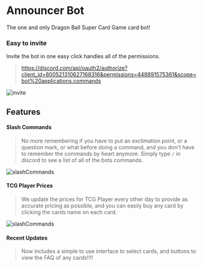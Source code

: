 # Announcer Bot

The one and only Dragon Ball Super Card Game card bot!

### Easy to invite
Invite the bot in one easy click handles all of the permissions.
> https://discord.com/api/oauth2/authorize?client_id=800521310627168316&permissions=448891575361&scope=bot%20applications.commands

![invite](https://media.giphy.com/media/sm5VNG2cupgKJhf7iX/giphy.gif?cid=790b7611be984499257dd16905c8de0823287590be39a9ad&rid=giphy.gif&ct=g)


## Features

#### Slash Commands
> No more remembering if you have to put an exclimation point, or a question mark, or what before doing a command, and you don't have to remember the commands by heart anymore. Simply type `/` in discord to see a list of all of the bots commands.

![slashCommands](https://media.giphy.com/media/xN8zHQjYYHQiGz2nC5/giphy.gif?cid=790b76115a2c06bc3a0f052c8a940092d74114950cfec891&rid=giphy.gif&ct=g)


#### TCG Player Prices
> We update the prices for TCG Player every other day to provide as accurate pricing as possible, and you can easily buy any card by clicking the cards name on each card.

![slashCommands](https://media.giphy.com/media/yZG4C5GYenCPmVCde2/giphy.gif?cid=790b76116bd323ed455887967be1cbf744c96d2813717c5e&rid=giphy.gif&ct=g)

#### Recent Updates
> Now includes a simple to use interface to select cards, and buttons to view the FAQ of any cards!!!!
